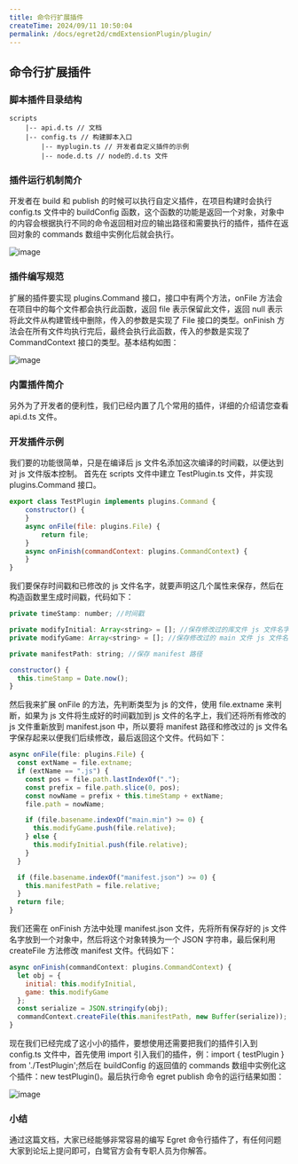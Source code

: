 ```yaml
---
title: 命令行扩展插件
createTime: 2024/09/11 10:50:04
permalink: /docs/egret2d/cmdExtensionPlugin/plugin/
---
```

## 命令行扩展插件

### 脚本插件目录结构

```
scripts
    |-- api.d.ts // 文档
    |-- config.ts // 构建脚本入口
		|-- myplugin.ts // 开发者自定义插件的示例
		|-- node.d.ts // node的.d.ts 文件
```

### 插件运行机制简介

开发者在 build 和 publish 的时候可以执行自定义插件，在项目构建时会执行 config.ts 文件中的 buildConfig 函数，这个函数的功能是返回一个对象，对象中的内容会根据执行不同的命令返回相对应的输出路径和需要执行的插件，插件在返回对象的 commands 数组中实例化后就会执行。

![image](01.jpg)

### 插件编写规范

扩展的插件要实现 plugins.Command 接口，接口中有两个方法，onFile 方法会在项目中的每个文件都会执行此函数，返回 file 表示保留此文件，返回 null 表示将此文件从构建管线中删除，传入的参数是实现了 File 接口的类型。onFinish 方法会在所有文件均执行完后，最终会执行此函数，传入的参数是实现了 CommandContext 接口的类型。基本结构如图：

![image](02.jpg)

### 内置插件简介

另外为了开发者的便利性，我们已经内置了几个常用的插件，详细的介绍请您查看 api.d.ts 文件。

### 开发插件示例

我们要的功能很简单，只是在编译后 js 文件名添加这次编译的时间戳，以便达到对 js 文件版本控制。
首先在 scripts 文件中建立 TestPlugin.ts 文件，并实现 plugins.Command 接口。

```javascript
export class TestPlugin implements plugins.Command {
    constructor() {
    }
    async onFile(file: plugins.File) {
        return file;
    }
    async onFinish(commandContext: plugins.CommandContext) {
    }
}
```

我们要保存时间戳和已修改的 js 文件名字，就要声明这几个属性来保存，然后在构造函数里生成时间戳，代码如下：

```javascript
private timeStamp: number; //时间戳

private modifyInitial: Array<string> = []; //保存修改过的库文件 js 文件名字
private modifyGame: Array<string> = []; //保存修改过的 main 文件 js 文件名字

private manifestPath: string; //保存 manifest 路径

constructor() {
  this.timeStamp = Date.now();
}
```

然后我来扩展 onFile 的方法，先判断类型为 js 的文件，使用 file.extname 来判断，如果为 js 文件将生成好的时间戳加到 js 文件的名字上，我们还将所有修改的 js 文件重新放到 manifest.json 中，所以要将 manifest 路径和修改过的 js 文件名字保存起来以便我们后续修改，最后返回这个文件。代码如下：

```javascript
async onFile(file: plugins.File) {
  const extName = file.extname;
  if (extName == ".js") {
    const pos = file.path.lastIndexOf(".");
    const prefix = file.path.slice(0, pos);
    const nowName = prefix + this.timeStamp + extName;
    file.path = nowName;

    if (file.basename.indexOf("main.min") >= 0) {
      this.modifyGame.push(file.relative);
    } else {
      this.modifyInitial.push(file.relative);
    }
  }

  if (file.basename.indexOf("manifest.json") >= 0) {
    this.manifestPath = file.relative;
  }
  return file;
}
```

我们还需在 onFinish 方法中处理 manifest.json 文件，先将所有保存好的 js 文件名字放到一个对象中，然后将这个对象转换为一个 JSON 字符串，最后保利用 createFile 方法修改 manifest 文件。代码如下：

```javascript
async onFinish(commandContext: plugins.CommandContext) {
  let obj = {
    initial: this.modifyInitial,
    game: this.modifyGame
  };
  const serialize = JSON.stringify(obj);
  commandContext.createFile(this.manifestPath, new Buffer(serialize));
}
```	

现在我们已经完成了这小小的插件，要想使用还需要把我们的插件引入到 config.ts 文件中，首先使用 import 引入我们的插件，例：import { testPlugin } from './TestPlugin';然后在 buildConfig 的返回值的 commands 数组中实例化这个插件：new testPlugin()。最后执行命令 egret publish 命令的运行结果如图：

![image](03.jpg)

### 小结

通过这篇文档，大家已经能够非常容易的编写 Egret 命令行插件了，有任何问题大家到论坛上提问即可，白鹭官方会有专职人员为你解答。
